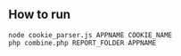 ## How to run ##
```
node cookie_parser.js APPNAME COOKIE_NAME
php combine.php REPORT_FOLDER APPNAME
```